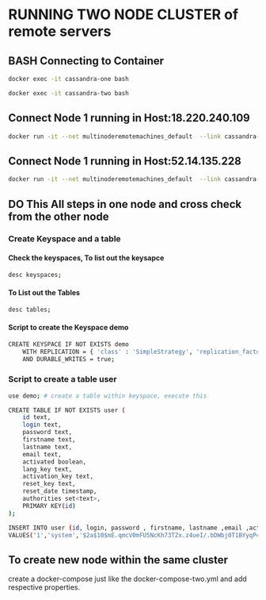 # RUNNING TWO NODE CLUSTER of remote servers

## BASH Connecting to Container

```bash
docker exec -it cassandra-one bash
```

```bash
docker exec -it cassandra-two bash
```

## Connect Node 1 running in Host:18.220.240.109

```bash
docker run -it --net multinoderemotemachines_default  --link cassandra-one:cassandra --rm cassandra cqlsh cassandra
```

## Connect Node 1 running in Host:52.14.135.228

```bash
docker run -it --net multinoderemotemachines_default  --link cassandra-two:cassandra --rm cassandra cqlsh cassandra
```

## DO This All steps in one node and cross check from the other node

### Create Keyspace and a table

#### Check the keyspaces, To list out the keysapce

```bash
desc keyspaces;
```

#### To List out the Tables

```bash
desc tables;
```

#### Script to create the Keyspace demo

```bash
CREATE KEYSPACE IF NOT EXISTS demo
    WITH REPLICATION = { 'class' : 'SimpleStrategy', 'replication_factor' : 1 }
    AND DURABLE_WRITES = true;
```

### Script to create a table user

```bash
use demo; # create a table within keyspace, execute this

CREATE TABLE IF NOT EXISTS user (
    id text,
    login text,
    password text,
    firstname text,
    lastname text,
    email text,
    activated boolean,
    lang_key text,
    activation_key text,
    reset_key text,
    reset_date timestamp,
    authorities set<text>,
    PRIMARY KEY(id)
);

INSERT INTO user (id, login, password , firstname, lastname ,email ,activated ,lang_key, activation_key, authorities)
VALUES('1','system','$2a$10$mE.qmcV0mFU5NcKh73TZx.z4ueI/.bDWbj0T1BYyqP481kGGarKLG','','System','system@localhost',true,'en','', {'ROLE_USER', 'ROLE_ADMIN'});

```

## To create new node within the same cluster

create a docker-compose just like the docker-compose-two.yml and add respective properties.

